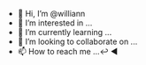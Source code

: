 - 👋 Hi, I’m @williann
- 👀 I’m interested in ...
- 🌱 I’m currently learning ...
- 💞️ I’m looking to collaborate on ...
- 📫 How to reach me ...↩️
◀️

<!---
williann/williann is a ✨ special ✨ repository because its `README.md` (this file) appears on your GitHub profile.
You can click the Preview link to take a look at your changes.
--->
